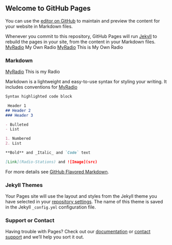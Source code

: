 ## Welcome to GitHub Pages

You can use the [editor on GitHub](https://github.com/samaladdin70/Aladdin_Products/edit/gh-pages/index.md) to maintain and preview the content for your website in Markdown files.

Whenever you commit to this repository, GitHub Pages will run [Jekyll](https://jekyllrb.com/) to rebuild the pages in your site, from the content in your Markdown files.
[MyRadio](https://github.com/samaladdin70/Aladdin_Products/tree/main/Radio-Stations) My Own Radio
[MyRadio](https://samaladdin70.github.io/Aladdin_Products/Radio-Stations/) This is My Own Radio

### Markdown
[MyRadio](Radio-Stations) This is my Radio

Markdown is a lightweight and easy-to-use syntax for styling your writing. It includes conventions for
[MyRadio](Radio-Stations)

```markdown
Syntax highlighted code block

 Header 1
## Header 2
### Header 3

- Bulleted
- List

1. Numbered
2. List

**Bold** and _Italic_ and `Code` text

[Link](Radio-Stations) and ![Image](src)

```

For more details see [GitHub Flavored Markdown](https://guides.github.com/features/mastering-markdown/).

### Jekyll Themes

Your Pages site will use the layout and styles from the Jekyll theme you have selected in your [repository settings](https://github.com/samaladdin70/Aladdin_Products/settings/pages). The name of this theme is saved in the Jekyll `_config.yml` configuration file.

### Support or Contact

Having trouble with Pages? Check out our [documentation](https://docs.github.com/categories/github-pages-basics/) or [contact support](https://support.github.com/contact) and we’ll help you sort it out.
